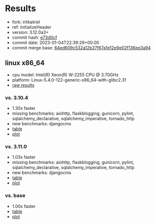 # Results

- fork: iritkatriel
- ref: InitializeHeader
- version: 3.12.0a3+
- commit hash: [e73d0cf](https://github.com/iritkatriel/cpython/commit/e73d0cf)
- commit date: 2023-01-04T22:39:29+00:00
- commit merge base: [64ed609c532a12b27f67a1e12e9e02f136ee3a94](https://github.com/iritkatriel/cpython/commit/64ed609c532a12b27f67a1e12e9e02f136ee3a94)

## linux x86_64

- cpu model: Intel(R) Xeon(R) W-2255 CPU @ 3.70GHz
- platform: Linux-5.4.0-122-generic-x86_64-with-glibc2.31
- [raw results](bm-20230104-linux-x86_64-iritkatriel-InitializeHeader-3.12.0a3%2B-e73d0cf.json)

### vs. 3.10.4

- 1.30x faster
- missing benchmarks: aiohttp, flaskblogging, gunicorn, pylint, sqlalchemy_declarative, sqlalchemy_imperative, tornado_http
- new benchmarks: djangocms
- [table](bm-20230104-linux-x86_64-iritkatriel-InitializeHeader-3.12.0a3%2B-e73d0cf-vs-3.10.4.md)
- [plot](bm-20230104-linux-x86_64-iritkatriel-InitializeHeader-3.12.0a3%2B-e73d0cf-vs-3.10.4.png)

### vs. 3.11.0

- 1.03x faster
- missing benchmarks: aiohttp, flaskblogging, gunicorn, pylint, sqlalchemy_declarative, sqlalchemy_imperative, tornado_http
- new benchmarks: djangocms
- [table](bm-20230104-linux-x86_64-iritkatriel-InitializeHeader-3.12.0a3%2B-e73d0cf-vs-3.11.0.md)
- [plot](bm-20230104-linux-x86_64-iritkatriel-InitializeHeader-3.12.0a3%2B-e73d0cf-vs-3.11.0.png)

### vs. base

- 1.00x faster
- [table](bm-20230104-linux-x86_64-iritkatriel-InitializeHeader-3.12.0a3%2B-e73d0cf-vs-base.md)
- [plot](bm-20230104-linux-x86_64-iritkatriel-InitializeHeader-3.12.0a3%2B-e73d0cf-vs-base.png)

